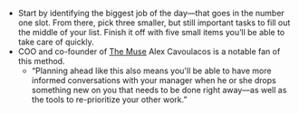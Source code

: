 - Start by identifying the biggest job of the day—that goes in the number one slot. From there, pick three smaller, but still important tasks to fill out the middle of your list. Finish it off with five small items you’ll be able to take care of quickly.
- COO and co-founder of [The Muse](https://www.themuse.com/advice/why-you-never-finish-your-todo-lists-at-work-and-how-to-change-that) Alex Cavoulacos is a notable fan of this method.
	- “Planning ahead like this also means you'll be able to have more informed conversations with your manager when he or she drops something new on you that needs to be done right away—as well as the tools to re-prioritize your other work.”
